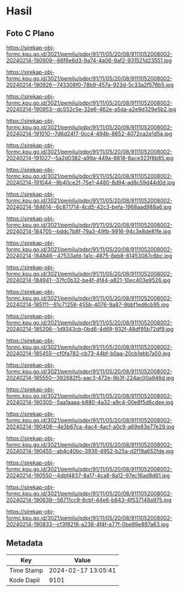 # Hasil

## Foto C Plano

https://sirekap-obj-formc.kpu.go.id/3021/pemilu/pdpr/91/11/05/20/08/9111052008002-20240214-190909--66f6e6d3-9a74-4a06-9af2-931521d23551.jpg

https://sirekap-obj-formc.kpu.go.id/3021/pemilu/pdpr/91/11/05/20/08/9111052008002-20240214-190926--743308f0-78b9-457a-923d-5c33a2f576b5.jpg

https://sirekap-obj-formc.kpu.go.id/3021/pemilu/pdpr/91/11/05/20/08/9111052008002-20240214-190953--dc552c5e-32e6-462e-a5da-a2e9d329e5b2.jpg

https://sirekap-obj-formc.kpu.go.id/3021/pemilu/pdpr/91/11/05/20/08/9111052008002-20240214-191010--7d6d24f7-0cc4-494b-8652-4072ca2e1d5a.jpg

https://sirekap-obj-formc.kpu.go.id/3021/pemilu/pdpr/91/11/05/20/08/9111052008002-20240214-191027--5a2d0382-a99a-449a-8818-8ace323f8b85.jpg

https://sirekap-obj-formc.kpu.go.id/3021/pemilu/pdpr/91/11/05/20/08/9111052008002-20240214-191044--9b40ce2f-75e1-4480-8d94-ad8c59d44d0d.jpg

https://sirekap-obj-formc.kpu.go.id/3021/pemilu/pdpr/91/11/05/20/08/9111052008002-20240214-184614--6c871714-4cd5-42c3-befa-1968aad988a6.jpg

https://sirekap-obj-formc.kpu.go.id/3021/pemilu/pdpr/91/11/05/20/08/9111052008002-20240214-184705--bddc7b8f-79a3-49fb-9916-94c3e8de81fe.jpg

https://sirekap-obj-formc.kpu.go.id/3021/pemilu/pdpr/91/11/05/20/08/9111052008002-20240214-184846--47533afd-1a1c-4875-8eb8-81453087c6bc.jpg

https://sirekap-obj-formc.kpu.go.id/3021/pemilu/pdpr/91/11/05/20/08/9111052008002-20240214-184941--37fc0b32-be4f-4f44-a821-10ec403e9526.jpg

https://sirekap-obj-formc.kpu.go.id/3021/pemilu/pdpr/91/11/05/20/08/9111052008002-20240214-185111--61c71258-455b-4076-9a87-9bbf1ed6cb95.jpg

https://sirekap-obj-formc.kpu.go.id/3021/pemilu/pdpr/91/11/05/20/08/9111052008002-20240214-185206--1d9343cb-0bd6-4d69-932f-48df95b72df9.jpg

https://sirekap-obj-formc.kpu.go.id/3021/pemilu/pdpr/91/11/05/20/08/9111052008002-20240214-185455--cf0fa782-cb73-44bf-b0aa-20cb1ebb7a50.jpg

https://sirekap-obj-formc.kpu.go.id/3021/pemilu/pdpr/91/11/05/20/08/9111052008002-20240214-185550--392682f5-aac3-472e-9b3f-224ac00a946d.jpg

https://sirekap-obj-formc.kpu.go.id/3021/pemilu/pdpr/91/11/05/20/08/9111052008002-20240214-190305--5aa1aaaa-b880-4a32-a9c4-00e8f5d6cdee.jpg

https://sirekap-obj-formc.kpu.go.id/3021/pemilu/pdpr/91/11/05/20/08/9111052008002-20240214-190408--4e3b67ca-4ac4-4acf-a0c9-a69e83e77e29.jpg

https://sirekap-obj-formc.kpu.go.id/3021/pemilu/pdpr/91/11/05/20/08/9111052008002-20240214-190455--ab4c40bc-3936-4952-b25a-d2f19a652fde.jpg

https://sirekap-obj-formc.kpu.go.id/3021/pemilu/pdpr/91/11/05/20/08/9111052008002-20240214-190550--4dbf4837-8a17-4ca8-8a12-97ec16ad8d61.jpg

https://sirekap-obj-formc.kpu.go.id/3021/pemilu/pdpr/91/11/05/20/08/9111052008002-20240214-190639--56711cc9-8cbf-44e6-b843-4f537148a975.jpg

https://sirekap-obj-formc.kpu.go.id/3021/pemilu/pdpr/91/11/05/20/08/9111052008002-20240214-190833--cf3f8218-a238-4f4f-a77f-0be99e897a63.jpg


## Metadata

| Key        | Value               |
| ---------- | ------------------- |
| Time Stamp | 2024-02-17 13:05:41 |
| Kode Dapil | 9101                |



